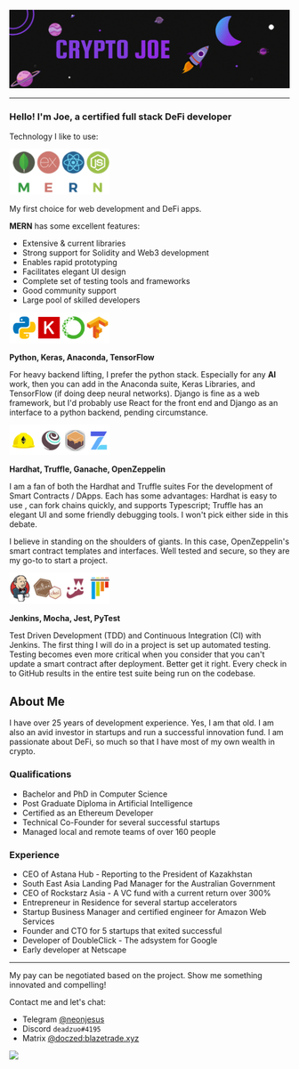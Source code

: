 ![](images/Banner.gif)

---

<div align=left>

### Hello! I'm Joe, a certified full stack DeFi developer

Technology I like to use:

<img src="images/mern.png" alt="mern" width="180"/>

My first choice for web development and DeFi apps.

**MERN** has some excellent features:

- Extensive & current libraries
- Strong support for Solidity and Web3 development
- Enables rapid prototyping
- Facilitates elegant UI design
- Complete set of testing tools and frameworks
- Good community support
- Large pool of skilled developers

<img src="images/pkat.png" alt="mern" width="180"/>

**Python, Keras, Anaconda, TensorFlow**

For heavy backend lifting, I prefer the python stack. Especially for any **AI** work, then you can add in the Anaconda suite, Keras Libraries, and TensorFlow (if doing deep neural networks). Django is fine as a web framework, but I'd probably use React for the front end and Django as an interface to a python backend, pending circumstance.

<img src="images/htgoz.png" alt="mern" width="180"/>

**Hardhat, Truffle, Ganache, OpenZeppelin**

I am a fan of both the Hardhat and Truffle suites For the development of Smart Contracts / DApps. Each has some advantages: Hardhat is easy to use , can fork chains quickly, and supports Typescript; Truffle has an elegant UI and some friendly debugging tools. I won't pick either side in this debate.

I believe in standing on the shoulders of giants. In this case, OpenZeppelin's smart contract templates and interfaces. Well tested and secure, so they are my go-to to start a project.

<img src="images/jmjp.png" alt="mern" width="180"/>

**Jenkins, Mocha, Jest, PyTest**

Test Driven Development (TDD) and Continuous Integration (CI) with Jenkins. The first thing I will do in a project is set up automated testing. Testing becomes even more critical when you consider that you can't update a smart contract after deployment. Better get it right. Every check in to GitHub results in the entire test suite being run on the codebase.</div>

## About Me

I have over 25 years of development experience. Yes, I am that old. I am also an avid investor in startups and run a successful innovation fund. I am passionate about DeFi, so much so that I have most of my own wealth in crypto.

### Qualifications

- Bachelor and PhD in Computer Science
- Post Graduate Diploma in Artificial Intelligence
- Certified as an Ethereum Developer
- Technical Co-Founder for several successful startups
- Managed local and remote teams of over 160 people

### Experience

- CEO of Astana Hub - Reporting to the President of Kazakhstan
- South East Asia Landing Pad Manager for the Australian Government
- CEO of Rockstarz Asia - A VC fund with a current return over 300%
- Entrepreneur in Residence for several startup accelerators
- Startup Business Manager and certified engineer for Amazon Web Services
- Founder and CTO for 5 startups that exited successful
- Developer of DoubleClick - The adsystem for Google
- Early developer at Netscape

---

My pay can be negotiated based on the project.  Show me something innovated and compelling!

Contact me and let's chat:

- Telegram [@neonjesus](https://t.me/neonjesus)
- Discord `deadzuo#4195`
- Matrix [@doczed:blazetrade.xyz](https://matrix.to/#/@doczed:blazetrade.xyz)

![](https://komarev.com/ghpvc/?username=jiyosub&color=blueviolet)
